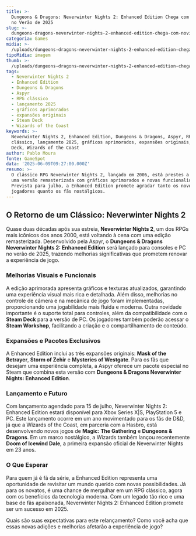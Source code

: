 ```yaml
---
title: >-
  Dungeons & Dragons: Neverwinter Nights 2: Enhanced Edition Chega com Novidades
  no Verão de 2025
slug: >-
  dungeons-dragons-neverwinter-nights-2-enhanced-edition-chega-com-novidades-no-vero-de-2025
categoria: Games
midia: >-
  /uploads/dungeons-dragons-neverwinter-nights-2-enhanced-edition-chega-com-novidades-no-vero-de-2025-thumb.jpg
tipoMidia: imagem
thumb: >-
  /uploads/dungeons-dragons-neverwinter-nights-2-enhanced-edition-chega-com-novidades-no-vero-de-2025-thumb.jpg
tags:
  - Neverwinter Nights 2
  - Enhanced Edition
  - Dungeons & Dragons
  - Aspyr
  - RPG clássico
  - lançamento 2025
  - gráficos aprimorados
  - expansões originais
  - Steam Deck
  - Wizards of the Coast
keywords: >-
  Neverwinter Nights 2, Enhanced Edition, Dungeons & Dragons, Aspyr, RPG
  clássico, lançamento 2025, gráficos aprimorados, expansões originais, Steam
  Deck, Wizards of the Coast
author: Pablo Moura
fonte: GameSpot
data: '2025-06-09T09:27:00.000Z'
resumo: >-
  O clássico RPG Neverwinter Nights 2, lançado em 2006, está prestes a ganhar
  uma versão remasterizada com gráficos aprimorados e novas funcionalidades.
  Prevista para julho, a Enhanced Edition promete agradar tanto os novos
  jogadores quanto os fãs nostálgicos.
---
```


## O Retorno de um Clássico: Neverwinter Nights 2

Quase duas décadas após sua estreia, **Neverwinter Nights 2**, um dos RPGs mais icônicos dos anos 2000, está voltando à cena com uma edição remasterizada. Desenvolvido pela Aspyr, o **Dungeons & Dragons Neverwinter Nights 2: Enhanced Edition** será lançado para consoles e PC no verão de 2025, trazendo melhorias significativas que prometem renovar a experiência de jogo.

### Melhorias Visuais e Funcionais

A edição aprimorada apresenta gráficos e texturas atualizados, garantindo uma experiência visual mais rica e detalhada. Além disso, melhorias no controle de câmera e na mecânica de jogo foram implementadas, proporcionando uma jogabilidade mais fluida e moderna. Outra novidade importante é o suporte total para controles, além da compatibilidade com o **Steam Deck** para a versão de PC. Os jogadores também poderão acessar o **Steam Workshop**, facilitando a criação e o compartilhamento de conteúdo.

### Expansões e Pacotes Exclusivos

A Enhanced Edition inclui as três expansões originais: **Mask of the Betrayer**, **Storm of Zehir** e **Mysteries of Westgate**. Para os fãs que desejam uma experiência completa, a Aspyr oferece um pacote especial no Steam que combina esta versão com **Dungeons & Dragons Neverwinter Nights: Enhanced Edition**.

### Lançamento e Futuro

Com lançamento agendado para 15 de julho, Neverwinter Nights 2: Enhanced Edition estará disponível para Xbox Series X|S, PlayStation 5 e PC. Este lançamento ocorre em um ano movimentado para os fãs de D&D, já que a Wizards of the Coast, em parceria com a Hasbro, está desenvolvendo novos jogos de **Magic: The Gathering** e **Dungeons & Dragons**. Em um marco nostálgico, a Wizards também lançou recentemente **Doom of Icewind Dale**, a primeira expansão oficial de Neverwinter Nights em 23 anos.

### O Que Esperar

Para quem já é fã da série, a Enhanced Edition representa uma oportunidade de revisitar um mundo querido com novas possibilidades. Já para os novatos, é uma chance de mergulhar em um RPG clássico, agora com os benefícios da tecnologia moderna. Com um legado tão rico e uma base de fãs apaixonada, Neverwinter Nights 2: Enhanced Edition promete ser um sucesso em 2025.

Quais são suas expectativas para este relançamento? Como você acha que essas novas adições e melhorias afetarão a experiência de jogo?

